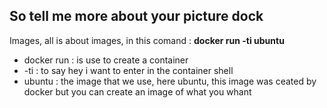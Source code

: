 ## So tell me more about your picture dock
Images, all is about images, in this comand : **docker run -ti ubuntu**
- docker run : is use to create a container
- -ti : to say hey i want to enter in the container shell
- ubuntu : the image that we use, here ubuntu, this image was ceated by docker but you can create an image of what you whant



